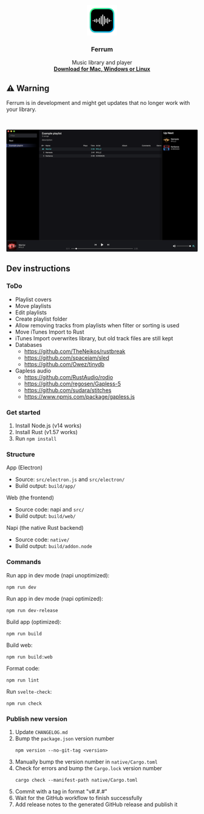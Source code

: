 <div align="center">
  <img src="assets/Logo%201024.png" width="80">
</div>
<h3 align="center">Ferrum</h3>
<p align="center">
  Music library and player
  <br/>
  <a href="https://github.com/probablykasper/ferrum/releases"><b>Download for Mac, Windows or Linux</b></a>
</p>

## ⚠️ Warning
Ferrum is in development and might get updates that no longer work with your library.

<br/>

![Screenshot](assets/screenshot.png)

## Dev instructions

### ToDo

- Playlist covers
- Move playlists
- Edit playlists
- Create playlist folder
- Allow removing tracks from playlists when filter or sorting is used
- Move iTunes Import to Rust
- iTunes Import overwrites library, but old track files are still kept
- Databases
  - https://github.com/TheNeikos/rustbreak
  - https://github.com/spacejam/sled
  - https://github.com/Owez/tinydb
- Gapless audio
  - https://github.com/RustAudio/rodio
  - https://github.com/regosen/Gapless-5
  - https://github.com/sudara/stitches
  - https://www.npmjs.com/package/gapless.js

### Get started

1. Install Node.js (v14 works)
2. Install Rust (v1.57 works)
3. Run `npm install`

### Structure

App (Electron)
- Source: `src/electron.js` and `src/electron/`
- Build output: `build/app/`

Web (the frontend)
- Source code: napi and `src/`
- Build output: `build/web/`

Napi (the native Rust backend)
- Source code: `native/`
- Build output: `build/addon.node`

### Commands

Run app in dev mode (napi unoptimized):
```
npm run dev
```

Run app in dev mode (napi optimized):
```
npm run dev-release
```

Build app (optimized):
```
npm run build
```

Build web:
```
npm run build:web
```

Format code:
```
npm run lint
```

Run `svelte-check`:
```
npm run check
```

### Publish new version
1. Update `CHANGELOG.md`
2. Bump the `package.json` version number
    ```
    npm version --no-git-tag <version>
    ```
3. Manually bump the version number in `native/Cargo.toml`
4. Check for errors and bump the `Cargo.lock` version number
    ```
    cargo check --manifest-path native/Cargo.toml
    ```
5. Commit with a tag in format "v#.#.#"
6. Wait for the GitHub workflow to finish successfully
7. Add release notes to the generated GitHub release and publish it
